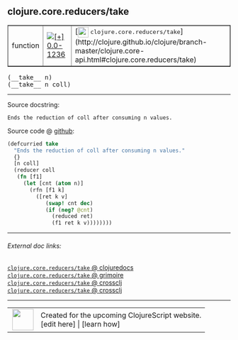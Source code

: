 ## clojure.core.reducers/take



 <table border="1">
<tr>
<td>function</td>
<td><a href="https://github.com/cljsinfo/cljs-api-docs/tree/0.0-1236"><img valign="middle" alt="[+] 0.0-1236" title="Added in 0.0-1236" src="https://img.shields.io/badge/+-0.0--1236-lightgrey.svg"></a> </td>
<td>
[<img height="24px" valign="middle" src="http://i.imgur.com/1GjPKvB.png"> <samp>clojure.core.reducers/take</samp>](http://clojure.github.io/clojure/branch-master/clojure.core-api.html#clojure.core.reducers/take)
</td>
</tr>
</table>


 <samp>
(__take__ n)<br>
</samp>
 <samp>
(__take__ n coll)<br>
</samp>

---





Source docstring:

```
Ends the reduction of coll after consuming n values.
```


Source code @ [github](https://github.com/clojure/clojurescript/blob/r2120/src/cljs/clojure/core/reducers.cljs#L164-L176):

```clj
(defcurried take
  "Ends the reduction of coll after consuming n values."
  {}
  [n coll]
  (reducer coll
   (fn [f1]
     (let [cnt (atom n)]
       (rfn [f1 k]
         ([ret k v]
            (swap! cnt dec)
            (if (neg? @cnt)
              (reduced ret)
              (f1 ret k v))))))))
```

<!--
Repo - tag - source tree - lines:

 <pre>
clojurescript @ r2120
└── src
    └── cljs
        └── clojure
            └── core
                └── <ins>[reducers.cljs:164-176](https://github.com/clojure/clojurescript/blob/r2120/src/cljs/clojure/core/reducers.cljs#L164-L176)</ins>
</pre>

-->

---



###### External doc links:

[`clojure.core.reducers/take` @ clojuredocs](http://clojuredocs.org/clojure.core.reducers/take)<br>
[`clojure.core.reducers/take` @ grimoire](http://conj.io/store/v1/org.clojure/clojure/1.7.0-beta3/clj/clojure.core.reducers/take/)<br>
[`clojure.core.reducers/take` @ crossclj](http://crossclj.info/fun/clojure.core.reducers/take.html)<br>
[`clojure.core.reducers/take` @ crossclj](http://crossclj.info/fun/clojure.core.reducers.cljs/take.html)<br>

---

 <table>
<tr><td>
<img valign="middle" align="right" width="48px" src="http://i.imgur.com/Hi20huC.png">
</td><td>
Created for the upcoming ClojureScript website.<br>
[edit here] | [learn how]
</td></tr></table>

[edit here]:https://github.com/cljsinfo/cljs-api-docs/blob/master/cljsdoc/clojure.core.reducers/take.cljsdoc
[learn how]:https://github.com/cljsinfo/cljs-api-docs/wiki/cljsdoc-files

<!--

This information was too distracting to show to readers, but I'll leave it
commented here since it is helpful to:

- pretty-print the data used to generate this document
- and show how to retrieve that data



The API data for this symbol:

```clj
{:ns "clojure.core.reducers",
 :name "take",
 :signature ["[n]" "[n coll]"],
 :history [["+" "0.0-1236"]],
 :type "function",
 :full-name-encode "clojure.core.reducers/take",
 :source {:code "(defcurried take\n  \"Ends the reduction of coll after consuming n values.\"\n  {}\n  [n coll]\n  (reducer coll\n   (fn [f1]\n     (let [cnt (atom n)]\n       (rfn [f1 k]\n         ([ret k v]\n            (swap! cnt dec)\n            (if (neg? @cnt)\n              (reduced ret)\n              (f1 ret k v))))))))",
          :title "Source code",
          :repo "clojurescript",
          :tag "r2120",
          :filename "src/cljs/clojure/core/reducers.cljs",
          :lines [164 176]},
 :full-name "clojure.core.reducers/take",
 :clj-symbol "clojure.core.reducers/take",
 :docstring "Ends the reduction of coll after consuming n values."}

```

Retrieve the API data for this symbol:

```clj
;; from Clojure REPL
(require '[clojure.edn :as edn])
(-> (slurp "https://raw.githubusercontent.com/cljsinfo/cljs-api-docs/catalog/cljs-api.edn")
    (edn/read-string)
    (get-in [:symbols "clojure.core.reducers/take"]))
```

-->
